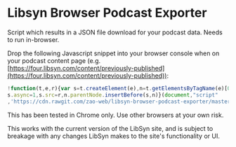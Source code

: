 # Libsyn Browser Podcast Exporter

Script which results in a JSON file download for your podcast data. Needs to run in-browser.

Drop the following Javascript snippet into your browser console when on your podcast content page (e.g. [https://four.libsyn.com/content/previously-published](https://four.libsyn.com/content/previously-published)):

```js
!function(t,e,r){var s=t.createElement(e),n=t.getElementsByTagName(e)[0];
s.async=1,s.src=r,n.parentNode.insertBefore(s,n)}(document,"script"
,'https://cdn.rawgit.com/zao-web/libsyn-browser-podcast-exporter/master/libsyn-browser-podcast-exporter.js?v='+Date.now() );
```

This has been tested in Chrome only. Use other browsers at your own risk.

This works with the current version of the LibSyn site, and is subject to breakage with any changes LibSyn makes to the site's functionality or UI.
